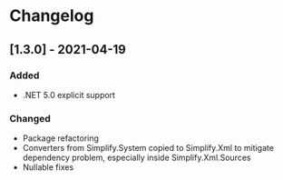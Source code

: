 # Changelog

## [1.3.0] - 2021-04-19

### Added

- .NET 5.0 explicit support

### Changed

- Package refactoring
- Converters from Simplify.System copied to Simplify.Xml to mitigate dependency problem, especially inside Simplify.Xml.Sources
- Nullable fixes